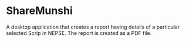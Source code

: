 # ShareMunshi
A desktop application that creates a report having details of a particular selected Scrip in NEPSE. The report is created as a PDF file.
